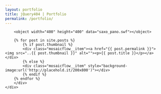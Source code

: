 ```yaml
---
layout: portfolio
title: jQuery404 | Portfolio
permalink: /portfolio/
---
```




<section id="portfolio">
	<div class="container">
		<div class="row clearfix mosaicflow">

		<object width="400" height="400" data="saxo_pano.swf"></object>

		{% for post in site.posts %}			
			{% if post.thumbnail %}
			<div class="mosaicflow__item"><a href="{{ post.permalink }}"><img src="..{{ post.thumbnail }}" alt=""><p>{{ post.title }}</p></a></div>
			{% else %}
			<div class="mosaicflow__item" style="background-image:url('http://placehold.it/200x800')"></div>
			{% endif %}
		{% endfor %}
		</div>
	</div>
</section>
